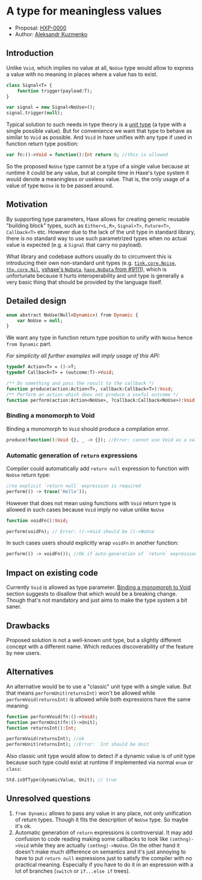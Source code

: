 # A type for meaningless values

* Proposal: [HXP-0000](0000-nouse-type.md)
* Author: [Aleksandr Kuzmenko](https://github.com/RealyUniqueName)

## Introduction

Unlike `Void`, which implies no value at all, `NoUse` type would allow to express a value with no meaning in places where a value has to exist.
```haxe
class Signal<T> {
	function trigger(payload:T);
}

var signal = new Signal<NoUse>();
signal.trigger(null);
```
Typical solution to such needs in type theory is a [unit type](https://en.wikipedia.org/wiki/Unit_type) (a type with a single possible value).
But for convenience we want that type to behave as similar to `Void` as possible. And `Void` in haxe unifies with any type if used in function return type position:
```haxe
var fn:()->Void = function():Int return 0; //this is allowed
```
So the proposed `NoUse` type cannot be a type of a single value because at runtime it could be any value, but at compile time in Haxe's type system it would denote a meaningless or useless value. That is, the only usage of a value of type `NoUse` is to be passed around.

## Motivation

By supporting type parameters, Haxe allows for creating generic reusable "building block" types, such as `Either<L,R>`, `Signal<T>`, `Future<T>`, `Callback<T>` etc. However due to the lack of the unit type in standard library, there is no standard way to use such parametrized types when no actual value is expected (e.g. a `Signal` that carry no payload).

What library and codebase authors usually do to circumvent this is introducing their own non-standard unit types (e.g. [`tink.core.Noise`](https://github.com/haxetink/tink_core/blob/master/src/tink/core/Noise.hx), [`thx.core.Nil`](https://github.com/fponticelli/thx.core/blob/master/src/thx/Nil.hx), [vshaxe's `NoData`](https://github.com/vshaxe/vscode-json-rpc/blob/2ab29247ed8848a6f505095f6cf1a27f7389d27a/src/jsonrpc/Types.hx#L111), [`haxe.NoData` from #9111](https://github.com/HaxeFoundation/haxe/pull/9111/files#diff-0d9c638c36b82754b8f819195267cabb)), which is unfortunate because it hurts interoperability and unit type is generally a very basic thing that should be provided by the language itself.

## Detailed design

```haxe
enum abstract NoUse(Null<Dynamic>) from Dynamic {
	var NoUse = null;
}
```
We want any type in function return type position to unify with `NoUse` hence `from Dynamic` part.

*For simplicity all further examples will imply usage of this API:*
```haxe
typedef Action<T> = ()->T;
typedef Callback<T> = (outcome:T)->Void;

/** Do something and pass the result to the callback */
function produce(action:Action<T>, callback:Callback<T>):Void;
/** Perform an action which does not produce a useful outcome */
function perform(action:Action<NoUse>, ?callback:Callback<NoUse>):Void;
```

### Binding a monomorph to Void

Binding a monomorph to `Void` should produce a compilation error.
```haxe
produce(function():Void {}, _ -> {}); //Error: cannot use Void as a value
```

### Automatic generation of `return` expressions

Compiler could automatically add `return null` expression to function with `NoUse` return type:

```haxe
//no explicit `return null` expression is required
perform(() -> trace('Hello'));
```

However that does not mean using functions with `Void` return type is allowed in such cases because `Void` imply no value unlike `NoUse`
```haxe
function voidFn():Void;

perform(voidFn); // Error: ()->Void should be ()->NoUse
```
In such cases users should explicitly wrap `voidFn` in another function:
```haxe
perform(() -> voidFn()); //Ok if auto-generation of `return` expressions is implemented.
```

## Impact on existing code

Currently `Void` is allowed as type parameter. [Binding a monomorph to Void](#Binding-a-monomorph-to-Void) section suggests to disallow that which would be a breaking change. Though that's not mandatory and just aims to make the type system a bit saner.

## Drawbacks

Proposed solution is not a well-known unit type, but a slightly different concept with a different name. Which reduces discoverability of the feature by new users.

## Alternatives

An alternative would be to use a "classic" unit type with a single value. But that means `performUnit(returnsInt)` won't be allowed while `performVoid(returnsInt)` is allowed while both expressions have the same meaning:
```haxe
function performVoid(fn:()->Void);
function performUnit(fn:()->Unit);
function returnsInt():Int;

performVoid(returnsInt); //ok
performUnit(returnsInt); //Error: `Int should be Unit`
```
Also classic unit type would allow to detect if a dynamic value is of unit type because such type could exist at runtime if implemented via normal `enum` or `class`:
```haxe
Std.isOfType(dynamicValue, Unit); // true
```

## Unresolved questions

1. `from Dynamic` allows to pass any value in any place, not only unification of return types. Though it fits the description of `NoUse` type. So maybe it's ok.
2. Automatic generation of `return` expressions is controversial. It may add confusion to code reading making some callbacks to look like `(smthng)->Void` while they are actually `(smthng)->NoUse`. On the other hand it doesn't make much difference on semantics and it's just annoying to have to put `return null` expressions just to satisfy the compiler with no practical meaning. Especially if you have to do it in an expression with a lot of branches (`switch` or `if...else if` trees).